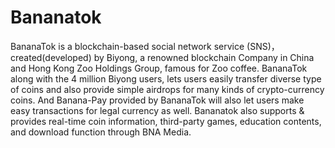 # Bananatok
BananaTok is a blockchain-based social network service (SNS)，created(developed) by Biyong, a renowned blockchain Company in China and Hong Kong Zoo Holdings Group, famous for Zoo coffee.
BananaTok along with the 4 million Biyong users, lets users easily transfer diverse type of coins and also provide simple airdrops for many kinds of crypto-currency coins. And Banana-Pay provided by BananaTok will also let users make easy transactions for legal currency as well.
Bananatok also supports & provides real-time coin information, third-party games, education contents, and download function through BNA Media.
